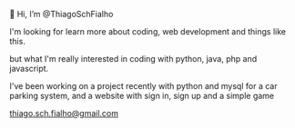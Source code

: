 👋 Hi, I’m @ThiagoSchFialho

I'm looking for learn more about coding, web development and things like this.

but what I'm really interested in coding with python, java, php and javascript.

I've been working on a project recently with python and mysql for a car parking system, and a website with sign in, sign up and a simple game



thiago.sch.fialho@gmail.com
<!---
ThiagoSchFialho/ThiagoSchFialho is a ✨ special ✨ repository because its `README.md` (this file) appears on your GitHub profile.
You can click the Preview link to take a look at your changes.
--->
